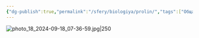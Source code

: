 ```yaml
---
{"dg-publish":true,"permalink":"/sfery/biologiya/prolin/","tags":["Общаябиология"]}
---
```


![photo_18_2024-09-18_07-36-59.jpg|250](/img/user/%D0%90%D1%80%D1%85%D0%B8%D0%B2/%D0%9A%D1%8D%D1%88/photo_18_2024-09-18_07-36-59.jpg) 